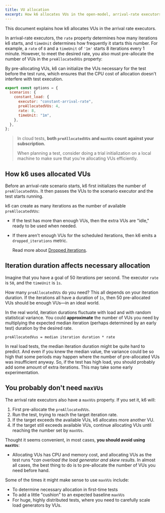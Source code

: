 ```yaml
---
title: VU allocation
excerpt: How k6 allocates VUs in the open-model, arrival-rate executors
---
```


This document explains how k6 allocates VUs in the arrival rate executors.

In arrival-rate executors, the `rate` property determines how many iterations k6 starts, and `timeUnit` determines how frequently it starts this number.
For example, a `rate` of `8` and a `timeUnit` of `'1m'` starts 8 iterations every 1 minute.
However, to meet the desired rate, you also must pre-allocate the number of VUs in the `preAllocatedVUs` property:

By pre-allocating VUs, k6 can initialize the VUs necessary for the test before the test runs,
which ensures that the CPU cost of allocation doesn't interfere with test execution.

```javascript
export const options = {
  scenarios: {
    constant_load: {
      executor: "constant-arrival-rate",
      preAllocatedVUs: 4,
      rate: 8,
      timeUnit: "1m",
    },
  },
};
```


<Blockquote mod="attention" title="">

In cloud tests, **both `preAllocatedVUs` and `maxVUs` count against your subscription.**

When planning a test, consider doing a trial initialization on a local machine to make sure that you're allocating VUs efficiently. 

</Blockquote>

## How k6 uses allocated VUs

Before an arrival-rate scenario starts, k6 first initializes the number of `preAllocatedVUs`.
It then passes the VUs to the scenario executor and the test starts running.

k6 can create as many iterations as the number of available `preAllocatedVUs`:
- If the test has more than enough VUs, then the extra VUs are "idle," ready to be used when needed.
- If there aren't enough VUs for the scheduled iterations, then k6 emits a `dropped_iterations` metric.

  Read more about [Dropped iterations](/using-k6/scenarios/about-scenarios/dropped-iterations).

## Iteration duration affects necessary allocation

Imagine that you have a goal of 50 iterations per second.
The executor `rate` is `50`, and the `timeUnit` is `1s`.

How many `preAllocatedVUs` do you need?
This all depends on your iteration duration.
If the iterations all have a duration of `1s`, then 50 pre-allocated VUs should be enough VUs&mdash;in an ideal world.

In the real world, iteration durations fluctuate with load and with random statistical variance.
You could **approximate** the number of VUs you need by multiplying the expected median iteration (perhaps determined by an early test) duration by the desired rate.

```
preAllocatedVus = median iteration duration * rate
```

In real load tests, the median iteration duration might be quite hard to predict.
And even if you knew the median value, the variance could be so high that some periods may happen where the number of pre-allocated VUs was insufficient anyway.
So, if the test has high load, you should probably add some amount of extra iterations.
This may take some early experimentation.

## You probably don't need `maxVUs`

The arrival rate executors also have a `maxVUs` property.
If you set it, k6 will:
1. First pre-allocate the `preAllocatedVUs`.
1. Run the test, trying to reach the target iteration rate.
1. If the target exceeds the available VUs, k6 allocates more another VU.
1. If the target still exceeds available VUs, continue allocating VUs until reaching the number set by `maxVUs`.

Thought it seems convenient, in most cases, **you should avoid using `maxVUs`**:
- Allocating VUs has CPU and memory cost, and allocating VUs as the test runs **can overload the load generator and skew results.*
In almost all cases, the best thing to do is to pre-allocate the number of VUs you need before hand.

Some of the times it might make sense to use `maxVUs` include:
- To determine necessary allocation in first-time tests
- To add a little "cushion" to an expected baseline `maxVUs`
- For huge, highly distributed tests, where you need to carefully scale load generators by VUs.

